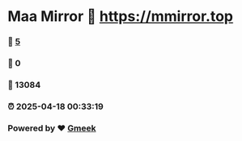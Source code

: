 # Maa Mirror :link: https://mmirror.top 
### :page_facing_up: [5](https://mmirror.top/tag.html) 
### :speech_balloon: 0 
### :hibiscus: 13084 
### :alarm_clock: 2025-04-18 00:33:19 
### Powered by :heart: [Gmeek](https://github.com/Meekdai/Gmeek)
